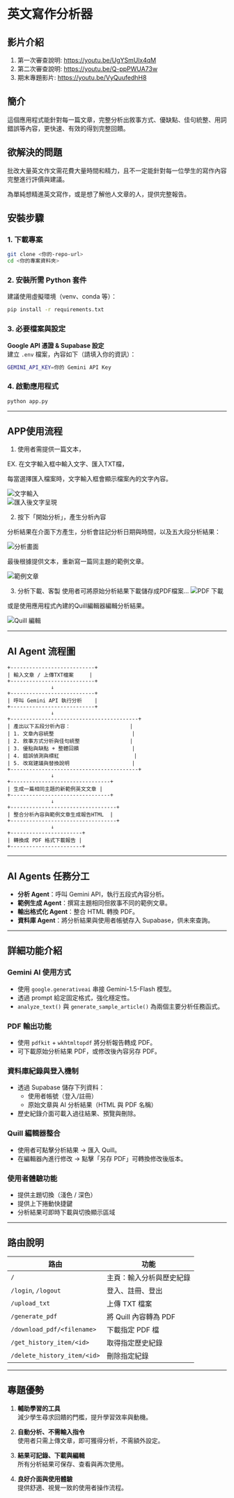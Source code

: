 # 英文寫作分析器

## 影片介紹
1. 第一次審查說明: https://youtu.be/UgYSmUlx4qM  
2. 第二次審查說明: https://youtu.be/Q-ppPWUA73w  
3. 期末專題影片: https://youtu.be/VyQuufedhH8  

## 簡介
這個應用程式能針對每一篇文章，完整分析出敘事方式、優缺點、佳句統整、用詞錯誤等內容，更快速、有效的得到完整回饋。

## 欲解決的問題
批改大量英文作文需花費大量時間和精力，且不一定能針對每一位學生的寫作內容完整進行評價與建議。

為單純想精進英文寫作，或是想了解他人文章的人，提供完整報告。

## 安裝步驟

### 1. 下載專案
```bash
git clone <你的-repo-url>
cd <你的專案資料夾>
```

### 2. 安裝所需 Python 套件
建議使用虛擬環境（venv、conda 等）：
```bash
pip install -r requirements.txt
```

### 3. 必要檔案與設定

**Google API 憑證 & Supabase 設定**  
建立 `.env` 檔案，內容如下（請填入你的資訊）：
```bash
GEMINI_API_KEY=你的 Gemini API Key
```

### 4. 啟動應用程式
```bash
python app.py
```

---

## APP使用流程

1. 使用者需提供一篇文本，

EX. 在文字輸入框中輸入文字、匯入TXT檔，

每當選擇匯入檔案時，文字輸入框會顯示檔案內的文字內容。

![文字輸入](https://github.com/user-attachments/assets/19155d1e-86dd-4f1c-8736-e3ef16cbf7e6)  
![匯入後文字呈現](https://github.com/user-attachments/assets/448e2e9d-8c0e-4d4c-9d5d-f4bcc09e0cdd)

2. 按下「開始分析」，產生分析內容
 
分析結果在介面下方產生，分析會註記分析日期與時間，以及五大段分析結果：

![分析畫面](https://github.com/user-attachments/assets/c02f706f-1328-447c-b9e3-89746f24cf9a)

最後根據提供文本，重新寫一篇同主題的範例文章。

![範例文章](https://github.com/user-attachments/assets/9afa4cf6-51fd-4dc9-8d27-55562fa1e253)

3. 分析下載、客製
使用者可將原始分析結果下載儲存成PDF檔案...
![PDF 下載](https://github.com/user-attachments/assets/397a986a-6d66-4d96-98e0-34f1c0f9ade8)  

或是使用應用程式內建的Quill編輯器編輯分析結果。

![Quill 編輯](https://github.com/user-attachments/assets/ba01a711-2b01-4bd0-91d4-455d28dae0ef)

---

## AI Agent 流程圖
```
+---------------------------+
| 輸入文章 / 上傳TXT檔案     |
+---------------------------+
              ↓
+---------------------------+
| 呼叫 Gemini API 執行分析    |
+---------------------------+
              ↓
+-----------------------------------------+
| 產出以下五段分析內容：                   |
| 1. 文章內容統整                         |
| 2. 敘事方式分析與佳句統整                |
| 3. 優點與缺點 + 整體回饋                 |
| 4. 錯誤偵測與標紅                        |
| 5. 改寫建議與替換說明                    |
+-----------------------------------------+
              ↓
+--------------------------------+
| 生成一篇相同主題的新範例英文文章 |
+--------------------------------+
              ↓
+----------------------------------+
| 整合分析內容與範例文章生成報告HTML  |
+----------------------------------+
              ↓
+-----------------------+
| 轉換成 PDF 格式下載報告 |
+-----------------------+
```
---

## AI Agents 任務分工

- **分析 Agent**：呼叫 Gemini API，執行五段式內容分析。
- **範例生成 Agent**：撰寫主題相同但敘事不同的範例文章。
- **輸出格式化 Agent**：整合 HTML 轉換 PDF。
- **資料庫 Agent**：將分析結果與使用者帳號存入 Supabase，供未來查詢。

---

## 詳細功能介紹

### Gemini AI 使用方式

- 使用 `google.generativeai` 串接 Gemini-1.5-Flash 模型。
- 透過 prompt 給定固定格式，強化穩定性。
- `analyze_text()` 與 `generate_sample_article()` 為兩個主要分析任務函式。

### PDF 輸出功能

- 使用 `pdfkit` + `wkhtmltopdf` 將分析報告轉成 PDF。
- 可下載原始分析結果 PDF，或修改後內容另存 PDF。

### 資料庫紀錄與登入機制

- 透過 Supabase 儲存下列資料：
  - 使用者帳號（登入/註冊）
  - 原始文章與 AI 分析結果（HTML 與 PDF 名稱）
- 歷史紀錄介面可載入過往結果、預覽與刪除。

### Quill 編輯器整合

- 使用者可點擊分析結果 → 匯入 Quill。
- 在編輯器內進行修改 → 點擊「另存 PDF」可轉換修改後版本。

### 使用者體驗功能

- 提供主題切換（淺色 / 深色）
- 提供上下捲動快捷鍵
- 分析結果可即時下載與切換顯示區域

---

## 路由說明

| 路由 | 功能 |
|------|------|
| `/` | 主頁：輸入分析與歷史紀錄 |
| `/login`, `/logout` | 登入、註冊、登出 |
| `/upload_txt` | 上傳 TXT 檔案 |
| `/generate_pdf` | 將 Quill 內容轉為 PDF |
| `/download_pdf/<filename>` | 下載指定 PDF 檔 |
| `/get_history_item/<id>` | 取得指定歷史紀錄 |
| `/delete_history_item/<id>` | 刪除指定紀錄 |

---

## 專題優勢

1. **輔助學習的工具**  
   減少學生尋求回饋的門檻，提升學習效率與動機。

2. **自動分析、不需輸入指令**  
   使用者只需上傳文章，即可獲得分析，不需額外設定。

3. **結果可記錄、下載與編輯**  
   所有分析結果可保存、查看與再次使用。

4. **良好介面與使用體驗**  
   提供舒適、視覺一致的使用者操作流程。
